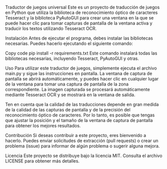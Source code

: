 Traductor de juegos universal
Este es un proyecto de traducción de juegos en Python que utiliza la biblioteca de reconocimiento óptico de caracteres Tesseract y la biblioteca PyAutoGUI para crear una ventana en la que se puede hacer clic para tomar capturas de pantalla de la ventana activa y traducir los textos utilizando Tesseract OCR.

Instalación
Antes de ejecutar el programa, debes instalar las bibliotecas necesarias. Puedes hacerlo ejecutando el siguiente comando:

Copy code
pip install -r requirements.txt
Este comando instalará todas las bibliotecas necesarias, incluyendo Tesseract, PyAutoGUI y otras.

Uso
Para utilizar este traductor de juegos, simplemente ejecuta el archivo main.py y sigue las instrucciones en pantalla. La ventana de captura de pantalla se abrirá automáticamente, y puedes hacer clic en cualquier lugar de la ventana para tomar una captura de pantalla de la zona correspondiente. La imagen capturada se procesará automáticamente mediante Tesseract OCR y se mostrará en la ventana de salida.

Ten en cuenta que la calidad de las traducciones depende en gran medida de la calidad de las capturas de pantalla y de la precisión del reconocimiento óptico de caracteres. Por lo tanto, es posible que tengas que ajustar la posición y el tamaño de la ventana de captura de pantalla para obtener los mejores resultados.

Contribución
Si deseas contribuir a este proyecto, eres bienvenido a hacerlo. Puedes enviar solicitudes de extracción (pull requests) o crear un problema (issue) para informar de algún problema o sugerir alguna mejora.

Licencia
Este proyecto se distribuye bajo la licencia MIT. Consulta el archivo LICENSE para obtener más detalles.

